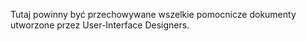 Tutaj powinny być przechowywane wszelkie pomocnicze dokumenty utworzone przez User-Interface Designers.
